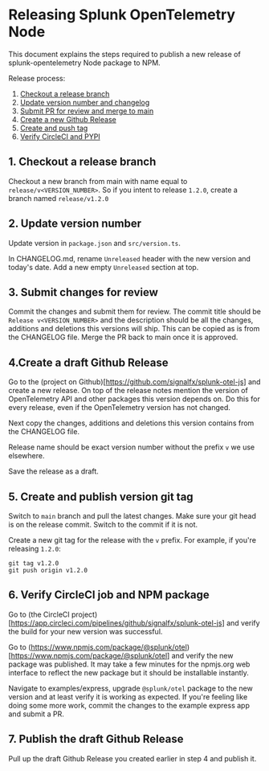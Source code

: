 # Releasing Splunk OpenTelemetry Node


This document explains the steps required to publish a new release of splunk-opentelemetry Node package to NPM.

Release process:

1. [Checkout a release branch](#step-1)
2. [Update version number and changelog](#step-2)
3. [Submit PR for review and merge to main](#step-3)
4. [Create a new Github Release](#step-4)
5. [Create and push tag](#step-5)
6. [Verify CircleCI and PYPI](#step-6)


## 1. Checkout a release branch <a href="step-1"></a>

Checkout a new branch from main with name equal to `release/v<VERSION_NUMBER>`.
So if you intent to release `1.2.0`, create a branch named `release/v1.2.0`

## 2. Update version number <a href="step-2"></a>

Update version in `package.json` and `src/version.ts`.

In CHANGELOG.md, rename `Unreleased` header with the new version and today's date.
Add a new empty `Unreleased` section at top.

## 3. Submit changes for review <a href="step-3"></a>

Commit the changes and submit them for review.
The commit title should be `Release v<VERSION_NUMBER>` and the description should be all the changes,
additions and deletions this versions will ship. This can be copied as is from the CHANGELOG file.
Merge the PR back to main once it is approved. 

## 4.Create a draft Github Release <a href="step-4"></a>

Go to the (project on Github)[https://github.com/signalfx/splunk-otel-js] and create a new release.
On top of the release notes mention the version of OpenTelemetry API and other packages this
version depends on. Do this for every release, even if the OpenTelemetry version has not changed.

Next copy the changes, additions and deletions this version contains from the CHANGELOG file.

Release name should be exact version number without the prefix `v` we use elsewhere.

Save the release as a draft.


## 5. Create and publish version git tag <a href="step-5"></a>

Switch to `main` branch and pull the latest changes. Make sure your git head is on the release commit.
Switch to the commit if it is not. 

Create a new git tag for the release with the `v` prefix. For example, if you're releasing `1.2.0`:

```
git tag v1.2.0
git push origin v1.2.0
```

## 6. Verify CircleCI job and NPM package <a href="step-6"></a>

Go to (the CircleCI project)[https://app.circleci.com/pipelines/github/signalfx/splunk-otel-js] and verify the build for your new version was successful.

Go to (https://www.npmjs.com/package/@splunk/otel)[https://www.npmjs.com/package/@splunk/otel] and verify the new package was published. It may take a few minutes for the npmjs.org web interface to reflect the new package but it should be installable instantly. 

Navigate to examples/express, upgrade `@splunk/otel` package to the new version and at least verify it is working as expected. If you're feeling like doing some more work, commit the changes to the example express app and submit a PR.

## 7. Publish the draft Github Release

Pull up the draft Github Release you created earlier in step 4 and publish it. 